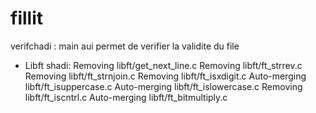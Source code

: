 # fillit

verifchadi : main aui permet de verifier la validite du file

* Libft shadi:
   Removing libft/get_next_line.c
   Removing libft/ft_strrev.c
   Removing libft/ft_strnjoin.c
   Removing libft/ft_isxdigit.c
   Auto-merging libft/ft_isuppercase.c
   Auto-merging libft/ft_islowercase.c
   Removing libft/ft_iscntrl.c
   Auto-merging libft/ft_bitmultiply.c

